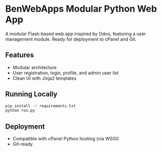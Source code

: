 # BenWebApps Modular Python Web App

A modular Flask-based web app inspired by Odoo, featuring a user management module. Ready for deployment to cPanel and Git.

## Features
- Modular architecture
- User registration, login, profile, and admin user list
- Clean UI with Jinja2 templates

## Running Locally
```bash
pip install -r requirements.txt
python run.py
```

## Deployment
- Compatible with cPanel Python hosting (via WSGI)
- Git-ready

